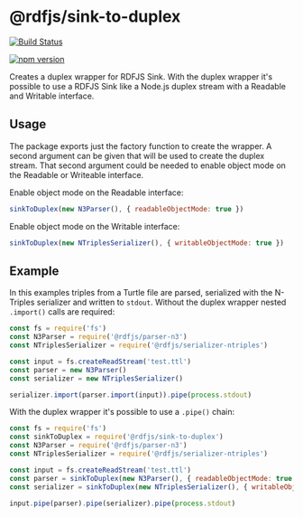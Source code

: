 # @rdfjs/sink-to-duplex

[![Build Status](https://travis-ci.org/rdfjs/sink-to-duplex.svg?branch=master)](https://travis-ci.org/rdfjs/sink-to-duplex)

[![npm version](https://img.shields.io/npm/v/@rdfjs/sink-to-duplex.svg)](https://www.npmjs.com/package/@rdfjs/sink-to-duplex)

Creates a duplex wrapper for RDFJS Sink.
With the duplex wrapper it's possible to use a RDFJS Sink like a Node.js duplex stream with a Readable and Writable interface.

## Usage

The package exports just the factory function to create the wrapper.
A second argument can be given that will be used to create the duplex stream.
That second argument could be needed to enable object mode on the Readable or Writeable interface.

Enable object mode on the Readable interface:

```javascript
sinkToDuplex(new N3Parser(), { readableObjectMode: true })
```

Enable object mode on the Writable interface:

```javascript
sinkToDuplex(new NTriplesSerializer(), { writableObjectMode: true })
```

## Example

In this examples triples from a Turtle file are parsed, serialized with the N-Triples serializer and written to `stdout`. 
Without the duplex wrapper nested `.import()` calls are required:

```javascript
const fs = require('fs')
const N3Parser = require('@rdfjs/parser-n3')
const NTriplesSerializer = require('@rdfjs/serializer-ntriples')

const input = fs.createReadStream('test.ttl')
const parser = new N3Parser()
const serializer = new NTriplesSerializer()

serializer.import(parser.import(input)).pipe(process.stdout)
```

With the duplex wrapper it's possible to use a `.pipe()` chain:

```javascript
const fs = require('fs')
const sinkToDuplex = require('@rdfjs/sink-to-duplex')
const N3Parser = require('@rdfjs/parser-n3')
const NTriplesSerializer = require('@rdfjs/serializer-ntriples')

const input = fs.createReadStream('test.ttl')
const parser = sinkToDuplex(new N3Parser(), { readableObjectMode: true })
const serializer = sinkToDuplex(new NTriplesSerializer(), { writableObjectMode: true })

input.pipe(parser).pipe(serializer).pipe(process.stdout)
```
